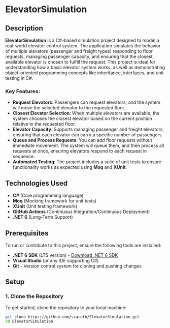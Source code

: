 # ElevatorSimulation

## Description

**ElevatorSimulation** is a C#-based simulation project designed to model a real-world elevator control system. The application simulates the behavior of multiple elevators (passenger and freight types) responding to floor requests, managing passenger capacity, and ensuring that the closest available elevator is chosen to fulfill the request. This project is ideal for understanding how a basic elevator system works, as well as demonstrating object-oriented programming concepts like inheritance, interfaces, and unit testing in C#.

### Key Features:
- **Request Elevators**: Passengers can request elevators, and the system will move the selected elevator to the requested floor.
- **Closest Elevator Selection**: When multiple elevators are available, the system chooses the closest elevator based on the current position relative to the requested floor.
- **Elevator Capacity**: Supports managing passenger and freight elevators, ensuring that each elevator can carry a specific number of passengers.
- **Queue and Process Requests**: You can add floor requests without immediate movement. The system will queue them, and then process all requests at once, ensuring elevators respond to each request in sequence.
- **Automated Testing**: The project includes a suite of unit tests to ensure functionality works as expected using **Moq** and **XUnit**.

## Technologies Used
- **C#** (Core programming language)
- **Moq** (Mocking framework for unit tests)
- **XUnit** (Unit testing framework)
- **GitHub Actions** (Continuous Integration/Continuous Deployment)
- **.NET 6** (Long-Term Support)

## Prerequisites

To run or contribute to this project, ensure the following tools are installed:
- **.NET 6 SDK** (LTS version) - [Download .NET 6 SDK](https://dotnet.microsoft.com/download/dotnet/6)
- **Visual Studio** (or any IDE supporting C#)
- **Git** - Version control system for cloning and pushing changes

## Setup

### 1. Clone the Repository

To get started, clone the repository to your local machine:

```bash
git clone https://github.com/szarath/ElevatorSimulation.git
cd ElevatorSimulation
